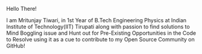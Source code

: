 Hello There!

I am Mritunjay Tiwari, in 1st Year of B.Tech Engineering Physics at Indian Institute of Technology(IIT) Tirupati along with passion to find solutions to Mind Boggling issue and 
Hunt out for Pre-Existing Opportunities in the Code to Resolve using it as a cue to contribute to my Open Source Community on GitHub!

<!---
MritunjayTiwari14/MritunjayTiwari14 is a ✨ special ✨ repository because its `README.md` (this file) appears on your GitHub profile.
You can click the Preview link to take a look at your changes.
--->
